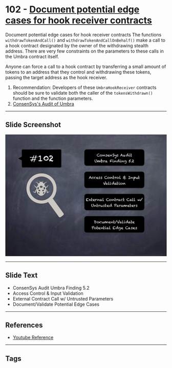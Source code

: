 
# 102 - [Document potential edge cases for hook receiver contracts](./Document%20potential%20edge%20cases%20for%20hook%20receiver%20contracts.md)

Document potential edge cases for hook receiver contracts The functions `withdrawTokenAndCall()` and `withdrawTokenAndCallOnBehalf()` make a call to a hook contract designated by the owner of the withdrawing stealth address. There are very few constraints on the parameters to these calls in the Umbra contract itself. 

Anyone can force a call to a hook contract by transferring a small amount of tokens to an address that they control and withdrawing these tokens, passing the target address as the hook receiver.


1. Recommendation: Developers of these `UmbraHookReceiver` contracts should be sure to validate both the caller of the `tokensWithdrawn()` function and the function parameters.
2. [ConsenSys's Audit of Umbra](https://consensys.net/diligence/audits/2021/03/umbra-smart-contracts/#document-potential-edge-cases-for-hook-receiver-contracts)


___
## Slide Screenshot
![102.png](../../images/8.%20Audit%20Findings%20201/102.png)
___
## Slide Text
- ConsenSys Audit Umbra Finding 5.2
- Access Control & Input Validation
- External Contract Call w/ Untrusted Parameters
- Document/Validate Potential Edge Cases
___
## References
- [Youtube Reference](https://youtu.be/IXm6JAprhuw?t=110)
___
## Tags
